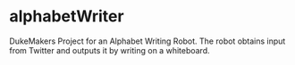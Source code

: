 # alphabetWriter
DukeMakers Project for an Alphabet Writing Robot. The robot obtains input from Twitter and outputs it by writing on a whiteboard.
